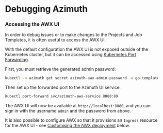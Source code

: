 # Debugging Azimuth

### Accessing the AWX UI

In order to debug issues or to make changes to the Projects and Job Templates, it is often
useful to access the AWX UI.

With the default configuration the AWX UI is not exposed outside of the Kubernetes cluster,
but it can be accessed using
[Kubernetes Port Forwarding](https://kubernetes.io/docs/tasks/access-application-cluster/port-forward-access-application-cluster/).

First, you must retrieve the generated admin password:

```sh
kubectl -n azimuth get secret azimuth-awx-admin-password -o go-template='{{ .data.password | base64decode }}'
```

Then set up the forwarded port to the Azimuth UI service:

```sh
kubectl port-forward svc/azimuth-awx-service 8080:80
```

The AWX UI will now be available at `http://localhost:8080`, and you can sign in with the
username `admin` and the password from above.

It is also possible to configure AWX so that it provisions an `Ingress` resource for the
AWX UI - see [Customising the AWX deployment](#customising-the-awx-deployment) below.

